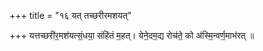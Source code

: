 +++
title = "१६ यत् तच्छरीरमशयत्"

+++
यत्तच्छरी॑र॒मश॑यत्सं॒धया॒ संहि॑तं म॒हत्। येने॒दम॒द्य रोच॑ते॒ को अ॑स्मि॒न्वर्ण॒माभ॑रत् ॥